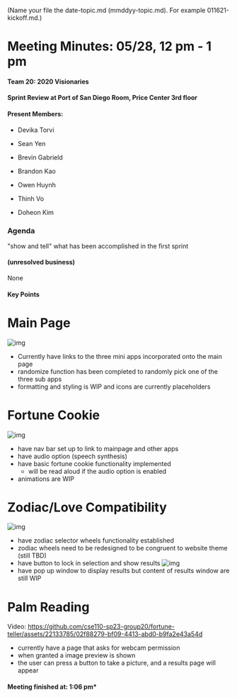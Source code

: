 (Name your file the date-topic.md (mmddyy-topic.md). For example 011621-kickoff.md.)

# Meeting Minutes: 05/28, 12 pm - 1 pm

#### Team 20: 2020 Visionaries

#### Sprint Review at Port of San Diego Room, Price Center 3rd floor

#### Present Members:

- Devika Torvi

- Sean Yen

- Brevin Gabrield

- Brandon Kao

- Owen Huynh

- Thinh Vo

- Doheon Kim

### Agenda

"show and tell" what has been accomplished in the first sprint

#### (unresolved business)

None

#### Key Points

# Main Page

![img](media/main.png)

- Currently have links to the three mini apps incorporated onto the main page
- randomize function has been completed to randomly pick one of the three sub apps
- formatting and styling is WIP and icons are currently placeholders

# Fortune Cookie

![img](media/fortunecookie.png)

- have nav bar set up to link to mainpage and other apps
- have audio option (speech synthesis)
- have basic fortune cookie functionality implemented
  - will be read aloud if the audio option is enabled
- animations are WIP

# Zodiac/Love Compatibility

![img](media/zodiac1.png)

- have zodiac selector wheels functionality established
- zodiac wheels need to be redesigned to be congruent to website theme (still TBD)
- have button to lock in selection and show results
  ![img](media/zodiac2.png)
- have pop up window to display results but content of results window are still WIP

# Palm Reading

Video: https://github.com/cse110-sp23-group20/fortune-teller/assets/22133785/02f88279-bf09-4413-abd0-b9fa2e43a54d

- currently have a page that asks for webcam permission
- when granted a image preview is shown
- the user can press a button to take a picture, and a results page will appear

#### Meeting finished at: 1:06 pm\*
